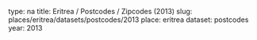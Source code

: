 type: na
title: Eritrea / Postcodes / Zipcodes (2013)
slug: places/eritrea/datasets/postcodes/2013
place: eritrea
dataset: postcodes
year: 2013
